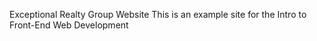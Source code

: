 Exceptional Realty Group Website
This is an example site for the Intro to Front-End Web Development

